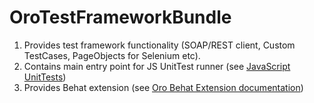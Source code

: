 OroTestFrameworkBundle
======================

1. Provides test framework functionality (SOAP/REST client, Custom TestCases, PageObjects for Selenium etc).
2. Contains main entry point for JS UnitTest runner
(see [JavaScript UnitTests](./Resources/doc/reference/js_unittests.md))
3. Provides Behat extension
(see [Oro Behat Extension documentation](./Behat/README.md))
